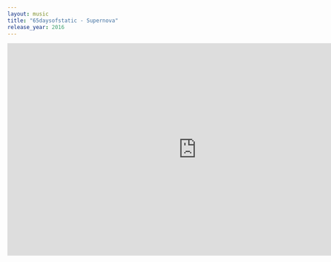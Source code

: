 ```yaml
---
layout: music
title: "65daysofstatic - Supernova"
release_year: 2016
---
```


<div class="video-wrapper">
  <iframe width="853" height="480" src="https://www.youtube-nocookie.com/embed/avU0q_azM6k" frameborder="0" allowfullscreen></iframe>
</div>
